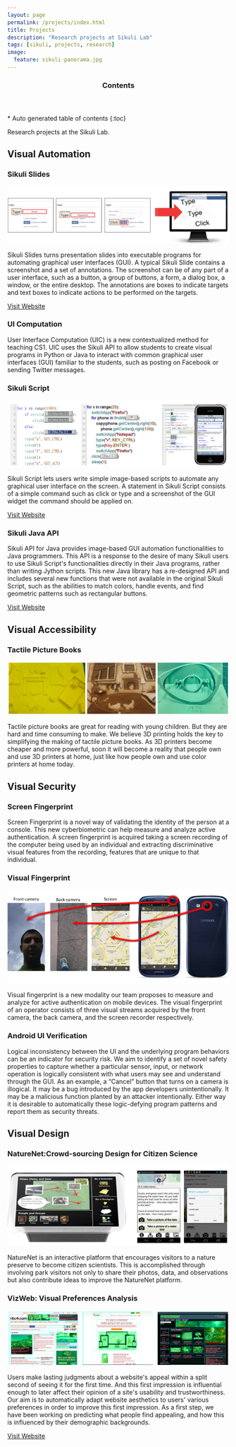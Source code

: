 ```yaml
---
layout: page
permalink: /projects/index.html
title: Projects
description: "Research projects at Sikuli Lab"
tags: [sikuli, projects, research]
image:
  feature: sikuli-panorama.jpg
---
```


<section id="table-of-contents" class="toc">
  <header>
    <h3 class="delta">Contents</h3>
  </header>
<div id="drawer" markdown="1">
*  Auto generated table of contents
{:toc}
</div>
</section><!-- /#table-of-contents -->

Research projects at the Sikuli Lab.

## Visual Automation

### Sikuli Slides

![sikuli slides](/images/banner_sikuli_slides.png)

Sikuli Slides turns presentation slides into executable programs for automating graphical user interfaces (GUI). A typical Sikuli Slide contains a screenshot and a set of annotations. The screenshot can be of any part of a user interface, such as a button, a group of buttons, a form, a dialog box, a window, or the entire desktop. The annotations are boxes to indicate targets and text boxes to indicate actions to be performed on the targets.

[Visit Website](http://slides.sikuli.org)

### UI Computation

User Interface Computation (UIC) is a new contextualized method for teaching CS1. UIC uses the Sikuli API to allow students to create visual programs in Python or Java to interact with common graphical user 
interfaces (GUI) familiar to the students, such as posting on Facebook or sending Twitter messages.


### Sikuli Script

![sikuli scripts](/images/banner_sikuli_script.png)

Sikuli Script lets users write simple image-based scripts to automate any graphical user interface on the screen. A statement in Sikuli Script consists of a simple command such as click or type and a screenshot of the GUI widget the command should be applied on.

[Visit Website](http://www.sikuli.org)

### Sikuli Java API

Sikuli API for Java provides image-based GUI automation functionalities to Java programmers. This API is a response to the desire of many Sikuli users to use Sikuli Script's functionalities directly in their Java programs, rather than writing Jython scripts. This new Java library has a re-designed API and includes several new functions that were not available in the original Sikuli Script, such as the abilities to match colors, handle events, and find geometric patterns such as rectangular buttons.

[Visit Website](https://code.google.com/p/sikuli-api/)

## Visual Accessibility

### Tactile Picture Books

![tactile book](/images/banner_tactile_picture_books.png)

Tactile picture books are great for reading with young children. But they are hard and time consuming to make. We believe 3D printing holds the key to simplifying the making of tactile picture books. As 3D printers become cheaper and more powerful, soon it will become a reality that people own and use 3D printers at home, just like how people own and use color printers at home today.


## Visual Security

### Screen Fingerprint
Screen Fingerprint is a novel way of validating the identity of the person at a console. This new cyberbiometric can help measure and analyze active authentication. A screen fingerprint is acquired taking a screen recording of the computer being used by an individual and extracting discriminative visual features from the recording, features that are unique to that individual.

### Visual Fingerprint

![visual fingerprint](/images/banner_visual_fingerprint.png)

Visual fingerprint is a new modality our team proposes to measure and analyze for active authentication on mobile devices. The visual fingerprint of an operator consists of three visual streams acquired by the front camera, the back camera, and the screen recorder respectively.

### Android UI Verification

Logical inconsistency between the UI and the underlying program behaviors can be an indicator for security risk. We aim to identify a set of novel safety properties to capture whether a particular sensor, input, or network operation is logically consistent with what users may see and understand through the GUI. As an example, a “Cancel” button that turns on a camera is illogical. It may be a bug introduced by the app developers unintentionally. It may be a malicious function planted by an attacker intentionally. Either way it is desirable to automatically these logic-defying program patterns and report them as security threats.

## Visual Design

### NatureNet:Crowd-sourcing Design for Citizen Science

![naturenet](/images/banner_naturenet.png)

NatureNet is an interactive platform that encourages visitors to a nature preserve to become citizen scientists. This is accomplished through involving park visitors not only to share their photos, data, and observations but also contribute ideas to improve the NatureNet platform.

### VizWeb: Visual Preferences Analysis

![vizweb](/images/banner_vizweb.png)

Users make lasting judgments about a website's appeal within a split second of seeing it for the first time. And this first impression is influential enough to later affect their opinion of a site's usability and trustworthiness. Our aim is to automatically adapt website aesthetics to users' various preferences in order to improve this first impression. As a first step, we have been working on predicting what people find appealing, and how this is influenced by their demographic backgrounds. 

[Visit Website](http://vizweb.org/)
